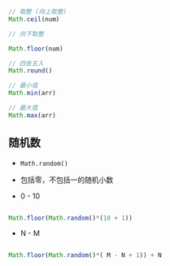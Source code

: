 ```js
// 取整 (向上取整) 
Math.ceil(num)

// 向下取整

Math.floor(num)

// 四舍五入
Math.round()

// 最小值
Math.min(arr)

// 最大值
Math.max(arr)
```

## 随机数

- `Math.random()`
- 包括零，不包括一的随机小数

- 0 - 10
```js

Math.floor(Math.random()*(10 + 1)) 

```

- N - M

```js

Math.floor(Math.random()*( M - N + 1)) + N 

```